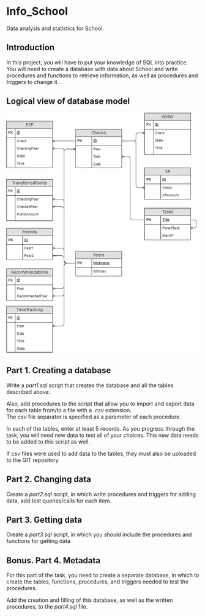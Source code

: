 # Info_School
Data analysis and statistics for School.

## Introduction

In this project, you will have to put your knowledge of SQL into practice. 
You will need to create a database with data about School  and write procedures and functions to retrieve information, as well as procedures and triggers to change it.

## Logical view of database model

![SQL2](./misc/images/SQL2.png)


## Part 1. Creating a database

Write a *part1.sql* script that creates the database and all the tables described above.

Also, add procedures to the script that allow you to import and export data for each table from/to a file with a *.csv* extension. \
The *csv* file separator is specified as a parameter of each procedure.

In each of the tables, enter at least 5 records.
As you progress through the task, you will need new data to test all of your choices.
This new data needs to be added to this script as well.

If *csv* files were used to add data to the tables, they must also be uploaded to the GIT repository.


## Part 2. Changing data

Create a *part2.sql* script, in which write procedures and triggers for adding data, add test queries/calls for each item.

## Part 3. Getting data

Create a *part3.sql* script, in which you should include the procedures and functions for getting data

## Bonus. Part 4. Metadata

For this part of the task, you need to create a separate database, in which to create the tables, functions, procedures, and triggers needed to test the procedures.

Add the creation and filling of this database, as well as the written procedures, to the *part4.sql* file.

